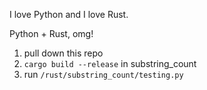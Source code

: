 I love Python and I love Rust.

Python + Rust, omg!

1. pull down this repo
2. `cargo build --release` in substring_count
3. run `/rust/substring_count/testing.py`
